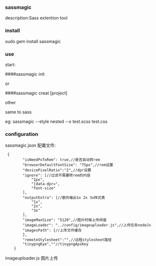 ### sassmagic


description:Sass extention tool


### install


sudo gem install sassmagic


### use

start:

####sassmagic init

or  

####sassmagic creat [project]

other

same to sass

eg: sassmagic --style nested --x test.scss test.css

### configuration


sassmagic.json 配置文件:




     {
            "isNeedPxToRem": true,//是否自动转rem
            "browserDefaultFontSize": "75px",//rem设置
            "devicePixelRatio":"2",//dpr设置
            "ignore": [//过滤不需要转rem的内容
                "1px",
                "[data-dpr=",
                "font-size"
            ],
            "outputExtra": [//额外输出1x 2x 3x样式表
                "1x",
                "2x",
                "3x"
            ],
            "imageMaxSize": "5120",//图片时候上传阀值
            "imageLoader": "../config/imageuploader.js",//上传任务nodeJs
            "imagesPath": {//上传文件缓存
            },
            "remoteStylesheet":"",//远程stylesheet路径
            "tinypngKye",""//tinypngApiKey
        }

imageuploader.js
图片上传
